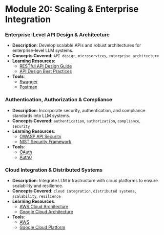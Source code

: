 # Module 20: Scaling & Enterprise Integration

### Enterprise-Level API Design & Architecture
- **Description**: Develop scalable APIs and robust architectures for enterprise-level LLM systems.
- **Concepts Covered**: `API design`, `microservices`, `enterprise architecture`
- **Learning Resources**:
  - [RESTful API Design Guide](https://www.restapitutorial.com/)
  - [API Design Best Practices](https://www.ibm.com/cloud/architecture/api-design)
- **Tools**:
  - [Swagger](https://swagger.io/)
  - [Postman](https://www.postman.com/)

### Authentication, Authorization & Compliance
- **Description**: Incorporate security, authentication, and compliance standards into LLM systems.
- **Concepts Covered**: `authentication`, `authorization`, `compliance`, `security`
- **Learning Resources**:
  - [OWASP API Security](https://owasp.org/www-project-api-security/)
  - [NIST Security Framework](https://www.nist.gov/cyberframework)
- **Tools**:
  - [OAuth](https://oauth.net/)
  - [Auth0](https://auth0.com/)

### Cloud Integration & Distributed Systems
- **Description**: Integrate LLM infrastructure with cloud platforms to ensure scalability and resilience.
- **Concepts Covered**: `cloud integration`, `distributed systems`, `scalability`, `resilience`
- **Learning Resources**:
  - [AWS Cloud Architecture](https://aws.amazon.com/architecture/)
  - [Google Cloud Architecture](https://cloud.google.com/architecture)
- **Tools**:
  - [AWS](https://aws.amazon.com/)
  - [Google Cloud Platform](https://cloud.google.com/)